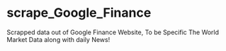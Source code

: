 # scrape_Google_Finance
Scrapped data out of Google Finance Website, To be Specific The World Market Data along with daily News!
